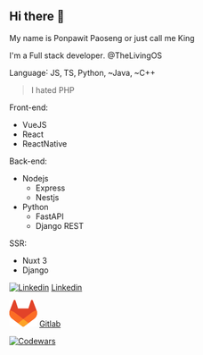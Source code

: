 ## Hi there 🫥

My name is Ponpawit Paoseng or just call me King

I'm a Full stack developer․ @TheLivingOS

Language˸ JS‚ TS‚ Python‚ ~Java‚ ~C++
> I hated PHP

Front-end:
- VueJS
- React
- ReactNative

Back-end:
- Nodejs
  - Express
  - Nestjs
- Python
  - FastAPI
  - Django REST

SSR:
- Nuxt 3
- Django

[![Linkedin](https://cdn.discordapp.com/attachments/319130498792161280/1087731400960131122/LI-In-Bug.png)](https://www.linkedin.com/in/ponpawit-paoseng/)
[Linkedin](https://www.linkedin.com/in/ponpawit-paoseng/)

[![Gitlab](https://raw.githubusercontent.com/king-ppap/king-ppap/main/assets/logo_gitlab.svg)](https://gitlab.com/king-ppap)
[Gitlab](https://gitlab.com/king-ppap)

[![Codewars](https://www.codewars.com/users/king-ppap/badges/micro)](https://www.codewars.com/users/king-ppap)

<!--
**king-ppap/king-ppap** is a ✨ _special_ ✨ repository because its `README.md` (this file) appears on your GitHub profile.

Here are some ideas to get you started:

- 🔭 I’m currently working on ...
- 🌱 I’m currently learning ...
- 👯 I’m looking to collaborate on ...
- 🤔 I’m looking for help with ...
- 💬 Ask me about ...
- 📫 How to reach me: ...
- 😄 Pronouns: ...
- ⚡ Fun fact: ...
-->
